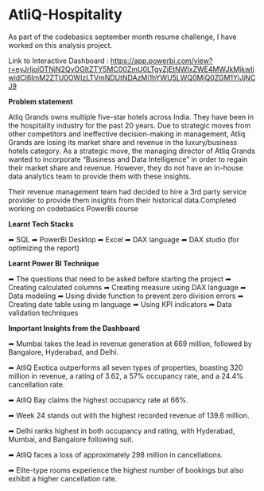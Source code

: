 # AtliQ-Hospitality
As part of the codebasics september month resume challenge, I have worked on this analysis project.

Link to Interactive Dashboard : https://app.powerbi.com/view?r=eyJrIjoiOTNjN2QyOGItZTY5MC00ZmU0LTgyZjEtNWIxZWE4MWJkMjkwIiwidCI6ImM2ZTU0OWIzLTVmNDUtNDAzMi1hYWU5LWQ0MjQ0ZGM1YjJjNCJ9

**Problem statement**

Atliq Grands owns multiple five-star hotels across India. They have been in the hospitality industry for the past 20 years. Due to strategic moves from other competitors and ineffective decision-making in management, Atliq Grands are losing its market share and revenue in the luxury/business hotels category. As a strategic move, the managing director of Atliq Grands wanted to incorporate “Business and Data Intelligence” in order to regain their market share and revenue. However, they do not have an in-house data analytics team to provide them with these insights.

Their revenue management team had decided to hire a 3rd party service provider to provide them insights from their historical data.Completed working on codebasics PowerBi course

**Learnt Tech Stacks**

➦ SQL ➦ PowerBi Desktop ➦ Excel ➦ DAX language ➦ DAX studio (for optimizing the report)

**Learnt Power BI Technique**

➦ The questions that need to be asked before starting the project ➦ Creating calculated columns ➦ Creating measure using DAX language ➦ Data modeling ➦ Using divide function to prevent zero division errors ➦ Creating date table using m language ➦ Using KPI indicators ➦ Data validation techniques

**Important Insights from the Dashboard**

➦ Mumbai takes the lead in revenue generation at 669 million, followed by Bangalore, Hyderabad, and Delhi.

➦ AtliQ Exotica outperforms all seven types of properties, boasting 320 million in revenue, a rating of 3.62, a 57% occupancy rate, and a 24.4% cancellation rate.

➦ AtliQ Bay claims the highest occupancy rate at 66%.

➦ Week 24 stands out with the highest recorded revenue of 139.6 million.

➦ Delhi ranks highest in both occupancy and rating, with Hyderabad, Mumbai, and Bangalore following suit.

➦ AtliQ faces a loss of approximately 298 million in cancellations.

➦ Elite-type rooms experience the highest number of bookings but also exhibit a higher cancellation rate.
